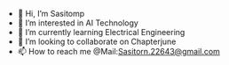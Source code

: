 - 👋 Hi, I’m Sasitomp
- 👀 I’m interested in AI Technology
- 🌱 I’m currently learning Electrical Engineering
- 💞️ I’m looking to collaborate on Chapterjune
- 📫 How to reach me @Mail:Sasitorn.22643@gmail.com

<!---
Sasitomp/Sasitomp is a ✨ special ✨ repository because its `README.md` (this file) appears on your GitHub profile.
You can click the Preview link to take a look at your changes.
--->
